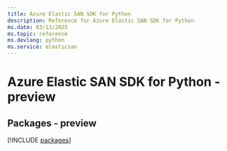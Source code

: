 ```yaml
---
title: Azure Elastic SAN SDK for Python
description: Reference for Azure Elastic SAN SDK for Python
ms.date: 03/13/2025
ms.topic: reference
ms.devlang: python
ms.service: elasticsan
---
```

# Azure Elastic SAN SDK for Python - preview
## Packages - preview
[!INCLUDE [packages](elastic-san-index.md)]